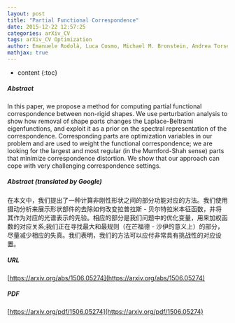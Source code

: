 ```yaml
---
layout: post
title: "Partial Functional Correspondence"
date: 2015-12-22 12:57:25
categories: arXiv_CV
tags: arXiv_CV Optimization
author: Emanuele Rodolà, Luca Cosmo, Michael M. Bronstein, Andrea Torsello, Daniel Cremers
mathjax: true
---
```


* content
{:toc}

##### Abstract
In this paper, we propose a method for computing partial functional correspondence between non-rigid shapes. We use perturbation analysis to show how removal of shape parts changes the Laplace-Beltrami eigenfunctions, and exploit it as a prior on the spectral representation of the correspondence. Corresponding parts are optimization variables in our problem and are used to weight the functional correspondence; we are looking for the largest and most regular (in the Mumford-Shah sense) parts that minimize correspondence distortion. We show that our approach can cope with very challenging correspondence settings.

##### Abstract (translated by Google)
在本文中，我们提出了一种计算非刚性形状之间的部分功能对应的方法。我们使用摄动分析来展示形状部件的去除如何改变拉普拉斯 - 贝尔特拉米本征函数，并将其作为对应的光谱表示的先验。相应的部分是我们问题中的优化变量，用来加权函数的对应关系;我们正在寻找最大和最规则（在芒福德 - 沙伊的意义上）的部分，尽量减少相应的失真。我们表明，我们的方法可以应付非常具有挑战性的对应设置。

##### URL
[https://arxiv.org/abs/1506.05274](https://arxiv.org/abs/1506.05274)

##### PDF
[https://arxiv.org/pdf/1506.05274](https://arxiv.org/pdf/1506.05274)

